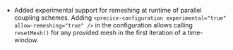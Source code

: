 - Added experimental support for remeshing at runtime of parallel coupling schemes. Adding `<precice-configuration experimental="true" allow-remeshing="true" />` in the configuration allows calling `resetMesh()` for any provided mesh in the first iteration of a time-window.
